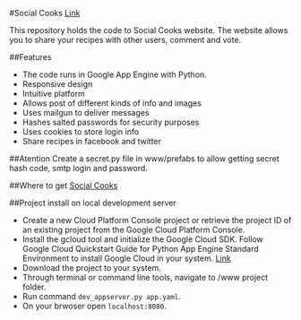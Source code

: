 #Social Cooks [Link](http://socialcooks.org/)

This repository holds the code to Social Cooks website.
The website allows you to share your recipes with other users, comment and vote.

##Features
- The code runs in Google App Engine with Python.
- Responsive design
- Intuitive platform
- Allows post of different kinds of info and images
- Uses mailgun to deliver messages
- Hashes salted passwords for security purposes
- Uses cookies to store login info
- Share recipes in facebook and twitter

##Atention
Create a secret.py file in www/prefabs to allow getting secret hash code, smtp login and password.

##Where to get
[Social Cooks](http://socialcooks.org/)

##Project install on local development server
- Create a new Cloud Platform Console project or retrieve the project ID of an existing project from the Google Cloud Platform Console.
- Install the gcloud tool and initialize the Google Cloud SDK. Follow Google Cloud Quickstart Guide for Python App Engine Standard Environment to install Google Cloud in your system. [Link](https://cloud.google.com/appengine/docs/python/quickstart)
- Download the project to your system.
- Through terminal or command line tools, navigate to /www project folder.
- Run command `dev_appserver.py app.yaml`.
- On your brwoser open `localhost:8080`.



